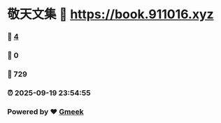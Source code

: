 # 敬天文集 :link: https://book.911016.xyz 
### :page_facing_up: [4](https://book.911016.xyz/tag.html) 
### :speech_balloon: 0 
### :hibiscus: 729 
### :alarm_clock: 2025-09-19 23:54:55 
### Powered by :heart: [Gmeek](https://github.com/Meekdai/Gmeek)
